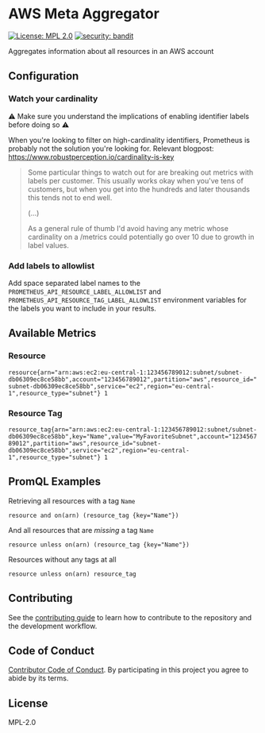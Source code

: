 # AWS Meta Aggregator

[![License: MPL 2.0](https://img.shields.io/badge/License-MPL%202.0-brightgreen.svg)](https://opensource.org/licenses/MPL-2.0)
[![security: bandit](https://img.shields.io/badge/security-bandit-yellow.svg)](https://github.com/PyCQA/bandit)

Aggregates information about all resources in an AWS account

## Configuration

### Watch your cardinality

:warning: Make sure you understand the implications of enabling identifier labels before doing so :warning:

When you're looking to filter on high-cardinality identifiers, Prometheus is probably not the solution you're looking for. Relevant blogpost: https://www.robustperception.io/cardinality-is-key

> Some particular things to watch out for are breaking out metrics with labels per customer. This usually works okay when you've tens of customers, but when you get into the hundreds and later thousands this tends not to end well.
>
> (...)
>
> As a general rule of thumb I'd avoid having any metric whose cardinality on a /metrics could potentially go over 10 due to growth in label values.

### Add labels to allowlist

Add space separated label names to the `PROMETHEUS_API_RESOURCE_LABEL_ALLOWLIST` and `PROMETHEUS_API_RESOURCE_TAG_LABEL_ALLOWLIST` environment variables for the labels you want to include in your results.

## Available Metrics

### Resource

`resource{arn="arn:aws:ec2:eu-central-1:123456789012:subnet/subnet-db06309ec8ce58bb",account="123456789012",partition="aws",resource_id="subnet-db06309ec8ce58bb",service="ec2",region="eu-central-1",resource_type="subnet"} 1`

### Resource Tag

`resource_tag{arn="arn:aws:ec2:eu-central-1:123456789012:subnet/subnet-db06309ec8ce58bb",key="Name",value="MyFavoriteSubnet",account="123456789012",partition="aws",resource_id="subnet-db06309ec8ce58bb",service="ec2",region="eu-central-1",resource_type="subnet"} 1`

## PromQL Examples

Retrieving all resources with a tag `Name`

`resource and on(arn) (resource_tag {key="Name"})`

And all resources that are _missing_ a tag `Name`

`resource unless on(arn) (resource_tag {key="Name"})`

Resources without any tags at all

`resource unless on(arn) resource_tag`

## Contributing

See the [contributing guide](CONTRIBUTING.md) to learn how to contribute to the repository and the development workflow.

## Code of Conduct

[Contributor Code of Conduct](CODE_OF_CONDUCT.md). By participating in this project you agree to abide by its terms.

## License

MPL-2.0
